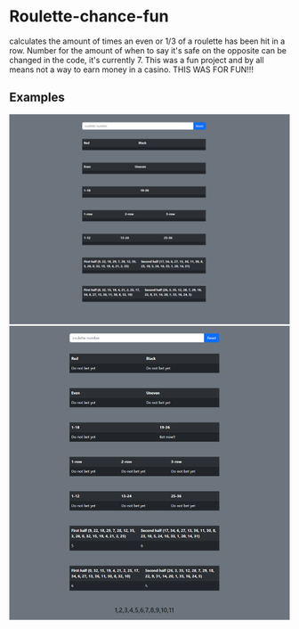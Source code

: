 # Roulette-chance-fun
calculates the amount of times an even or 1/3 of a roulette has been hit in a row.
Number for the amount of when to say it's safe on the opposite can be changed in the code, it's currently 7.
This was a fun project and by all means not a way to earn money in a casino. THIS WAS FOR FUN!!!

## Examples

![Example 1](examples/exampleOne.png)
![Example 2](examples/exampleTwo.png)
